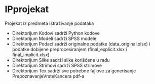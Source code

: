 # IPprojekat
Projekat iz predmeta Istraživanje podataka

* Direktorijum Kodovi sadrži Python kodove
* Direktorijum Modeli sadrži SPSS modele
* Direktorijum Podaci sadrži originalne podatke (data_original.xlsx) i podatke dobijene preprocesiranjem (final_explicit.xlsx i final_implicit.xlsx)
* Direktorijum Slike sadrži slike korišćene u radu
* Direktorijum Strimovi sadrži SPSS strimove
* Direktorijum Tex sadrži sve potrebne fajlove za generisanje PrepoznavanjeVrsteKancera pdf-a
